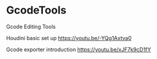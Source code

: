 # GcodeTools
Gcode Editing Tools

Houdini basic set up
https://youtu.be/-YQg1Axtva0

Gcode exporter introduction
https://youtu.be/xJF7k9cD1fY
